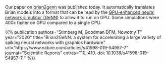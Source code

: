 <!--
.. title: Brian2GeNN paper published: accelerate Brian simulations with GPUs
.. slug: brian2genn-paper
.. date: 2020-01-15 09:18:16 UTC
.. tags: News
.. category: 
.. link: 
.. description: 
.. type: text
-->

Our paper on [brian2genn](https://brian2genn.readthedocs.io/en/stable/) was published today. It automatically translates
Brian models into a format that can be read by the
[GPU-enhanced neural network simulator (GeNN)](https://genn-team.github.io/genn/) to allow it to run on GPU. Some
simulations were 400x faster on GPU compared to a single CPU.

<div class="row col-md-12 p-4 card">
{{% publication authors="Stimberg M, Goodman DFM, Nowotny T" year="2020"
                title="Brian2GeNN: a system for accelerating a large variety of spiking neural networks with graphics hardware"
                url="https://www.nature.com/articles/s41598-019-54957-7"
                journal="Scientific Reports" extras="10, 410. doi: 10.1038/s41598-019-54957-7 " %}}
</div>
